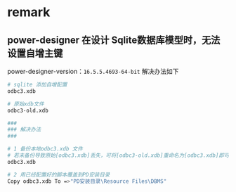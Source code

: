 # remark

## power-designer 在设计 Sqlite数据库模型时，无法设置自增主键

power-designer-version：`16.5.5.4693-64-bit` 解决办法如下

```bash
# sqlite 添加自增配置
odbc3.xdb

# 原始xdb文件
odbc3-old.xdb

###
### 解决办法
###

# 1 备份本地odbc3.xdb 文件
# 若未备份导致原始[odbc3.xdb]丢失，可将[odbc3-old.xdb]重命名为[odbc3.xdb]即可
odbc3.xdb

# 2 用已经配置好的脚本覆盖到PD安装目录
Copy odbc3.xdb To =>"PD安装目录\Resource Files\DBMS"
```

